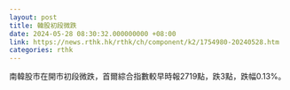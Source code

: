 ```yaml
---
layout: post
title: 韓股初段微跌
date: 2024-05-28 08:30:32.000000000 +08:00
link: https://news.rthk.hk/rthk/ch/component/k2/1754980-20240528.htm
categories: rthk
---
```


南韓股市在開市初段微跌，首爾綜合指數較早時報2719點，跌3點，跌幅0.13%。
